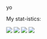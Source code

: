 yo

My stat-istics:

![](https://raw.githubusercontent.com/FLzyy/stats/master/generated/overview.svg#gh-dark-mode-only)
![](https://raw.githubusercontent.com/FLzyy/stats/master/generated/overview.svg#gh-light-mode-only)
![](https://raw.githubusercontent.com/FLzyy/stats/master/generated/languages.svg#gh-dark-mode-only)
![](https://raw.githubusercontent.com/FLzyy/stats/master/generated/languages.svg#gh-light-mode-only)
